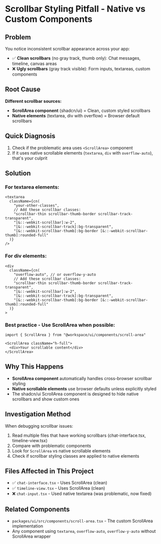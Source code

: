 # Scrollbar Styling Pitfall - Native vs Custom Components

## Problem
You notice inconsistent scrollbar appearance across your app:
- ✅ **Clean scrollbars** (no gray track, thumb only): Chat messages, timeline, canvas areas
- ❌ **Ugly scrollbars** (gray track visible): Form inputs, textareas, custom components

## Root Cause
**Different scrollbar sources:**
- **ScrollArea component** (shadcn/ui) = Clean, custom styled scrollbars
- **Native elements** (textarea, div with overflow) = Browser default scrollbars

## Quick Diagnosis
1. Check if the problematic area uses `<ScrollArea>` component
2. If it uses native scrollable elements (`textarea`, `div` with `overflow-auto`), that's your culprit

## Solution

### For textarea elements:
```tsx
<textarea
  className={cn(
    "your-other-classes",
    // Add these scrollbar classes:
    "scrollbar-thin scrollbar-thumb-border scrollbar-track-transparent",
    "[&::-webkit-scrollbar]:w-2",
    "[&::-webkit-scrollbar-track]:bg-transparent", 
    "[&::-webkit-scrollbar-thumb]:bg-border [&::-webkit-scrollbar-thumb]:rounded-full"
  )}
/>
```

### For div elements:
```tsx
<div 
  className={cn(
    "overflow-auto", // or overflow-y-auto
    // Add these scrollbar classes:
    "scrollbar-thin scrollbar-thumb-border scrollbar-track-transparent",
    "[&::-webkit-scrollbar]:w-2",
    "[&::-webkit-scrollbar-track]:bg-transparent",
    "[&::-webkit-scrollbar-thumb]:bg-border [&::-webkit-scrollbar-thumb]:rounded-full"
  )}
>
```

### Best practice - Use ScrollArea when possible:
```tsx
import { ScrollArea } from "@workspace/ui/components/scroll-area"

<ScrollArea className="h-full">
  <div>Your scrollable content</div>
</ScrollArea>
```

## Why This Happens
- **ScrollArea component** automatically handles cross-browser scrollbar styling
- **Native scrollable elements** use browser defaults unless explicitly styled
- The shadcn/ui ScrollArea component is designed to hide native scrollbars and show custom ones

## Investigation Method
When debugging scrollbar issues:
1. Read multiple files that have working scrollbars (chat-interface.tsx, timeline-view.tsx)
2. Compare with problematic components 
3. Look for `ScrollArea` vs native scrollable elements
4. Check if scrollbar styling classes are applied to native elements

## Files Affected in This Project
- ✅ `chat-interface.tsx` - Uses ScrollArea (clean)
- ✅ `timeline-view.tsx` - Uses ScrollArea (clean) 
- ❌ `chat-input.tsx` - Used native textarea (was problematic, now fixed)

## Related Components
- `packages/ui/src/components/scroll-area.tsx` - The custom ScrollArea implementation
- Any component using `textarea`, `overflow-auto`, `overflow-y-auto` without ScrollArea wrapper